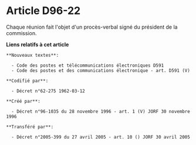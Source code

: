 # Article D96-22

Chaque réunion fait l'objet d'un procès-verbal signé du président de la commission.

**Liens relatifs à cet article**

	**Nouveaux textes**:

	  - Code des postes et télécommunications électroniques D591
	  - Code des postes et des communications électronique - art. D591 (V)

	**Codifié par**:

	  - Décret n°62-275 1962-03-12

	**Créé par**:

	  - Décret n°96-1035 du 28 novembre 1996 - art. 1 (V) JORF 30 novembre 1996

	**Transféré par**:

	  - Décret n°2005-399 du 27 avril 2005 - art. 10 () JORF 30 avril 2005
